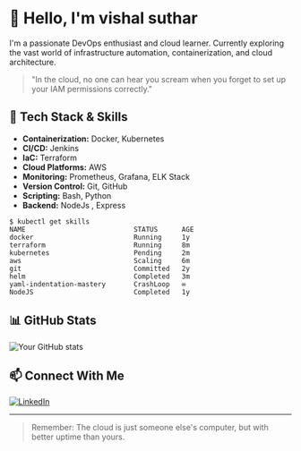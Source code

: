 # 👋 Hello, I'm vishal suthar
 
I'm a passionate DevOps enthusiast and cloud learner. Currently exploring the vast world of infrastructure automation, containerization, and cloud architecture.

> "In the cloud, no one can hear you scream when you forget to set up your IAM permissions correctly."

## 🔧 Tech Stack & Skills
- **Containerization:** Docker, Kubernetes
- **CI/CD:** Jenkins
- **IaC:** Terraform
- **Cloud Platforms:** AWS
- **Monitoring:** Prometheus, Grafana, ELK Stack
- **Version Control:** Git, GitHub
- **Scripting:** Bash, Python
- **Backend:** NodeJs , Express


```
$ kubectl get skills
NAME                           STATUS      AGE
docker                         Running     1y
terraform                      Running     8m
kubernetes                     Pending     2m
aws                            Scaling     6m
git                            Committed   2y
helm                           Completed   3m
yaml-indentation-mastery       CrashLoop   ∞
NodeJS                         Completed   1y
```

## 📊 GitHub Stats
![Your GitHub stats](https://github-readme-stats.vercel.app/api?username=yourusername&show_icons=true&theme=radical)


## 📫 Connect With Me
[![LinkedIn](https://img.shields.io/badge/LinkedIn-0077B5?style=for-the-badge&logo=linkedin&logoColor=white)](https://www.linkedin.com/in/vishal-suthar-8317b4246/)


---

> Remember: The cloud is just someone else's computer, but with better uptime than yours.

